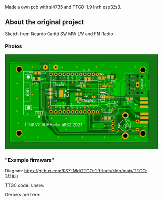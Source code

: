 Made a own pcb with si4735 and TTGO-1.9 Inch esp32s3.
## About the original project
Sketch from Ricardo Caritti
SW MW LW and FM Radio 
### Photos
![Photo 0]( https://github.com/RSZ-Nld/TTGO-1.9-Inch/blob/main/TTGO--1.9.jpg)
### "Example firmware"
Diagram: https://github.com/RSZ-Nld/TTGO-1.9-Inch/blob/main/TTGO-1.9.jpg

TTGO code is here: 




Gerbers are here:  


